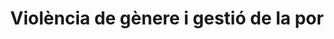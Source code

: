 ---
UID: "12"
number: 12
title: "Violència de gènere i gestió de la por"
subtitle: 
lang: ca
youtubeVideoId: 1Sp4xwTehC8
materials:
  - number: "01"
    title: "Triangle de la violència de Johan Galtung"
    type: image
    description: ""
  - number: "02"
    title: "Pors"
    type: video
    description: ""
  - number: "03"
    title: "Troba la teva veu contra la violència de gènere"
    type: "video"
    description: ""
  - number: "04"
    title: "Lluita amb la noviolència"
    type: "video"
    description: ""
  - number: "05"
    title: "Miedos"
    type: "video"
    description: ""
  - number: "06"
    title: "Cómo Vencer el Miedo"
    type: "video"
    description: ""
  - number: "07"
    title: "El secreto para vencer el miedo"
    type: "video"
    description: ""
  - number: "08"
    title: "Hora del conte: A tots els monstres els fa por la foscor"
    type: "video"
    description: ""
  - number: "09"
    title: "Terrorisme i no-violència: una animació"
    type: "video"
    description: ""
  - number: "10"
    title: "Enfronta't a les teves pors"
    type: "video"
    description: ""
  - number: "11"
    title: "Sexisme"
    type: "video"
    description: ""
  - number: "12"
    title: "Príncep Ventafocs"
    type: "video"
    description: ""
  - number: "13"
    title: "Pepa y Pepe. La escalera cíclica de la violencia de género en la adolescencia"
    type: "video"
    description: ""
  - number: "14"
    title: "Què és el micromasclisme?"
    type: "video"
    description: ""
  - number: "15"
    title: "Original: La princesa i el pèsol"
    type: "video"
    description: ""
  - number: "16"
    title: "Adaptat: La princesa i el pèsol"
    type: "video"
    description: ""
  - number: "17"
    title: "Mujeres en marcha - testimonios desde África"
    type: "video"
    description: ""
  - number: "18"
    title: "Somnis"
    type: "video"
    description: ""
  - number: "19"
    title: "Los ayudadores"
    type: "video"
    description: ""
  - number: "20"
    title: "«48 frases que los hombres escuchan a lo largo de su vida»"
    type: "video"
    description: ""
  - number: "21"
    title: "«48 Cosas que las mujeres escuchan a lo largo de su vida»"
    type: "video"
    description: ""
  - number: "22"
    title: "No és normal"
    type: "video"
    description: ""
  - number: "23"
    title: "La línia"
    type: "video"
    description: ""
---